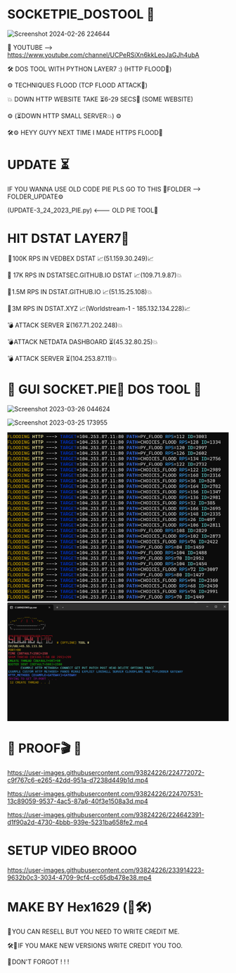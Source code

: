 # SOCKETPIE_DOSTOOL 🌌

![Screenshot 2024-02-26 224644](https://github.com/Hex1629/SOCKETPIE_DOSTOOL/assets/93824226/f7338ebc-018a-4d83-a438-92e4e704260c)


🎥 YOUTUBE --> https://www.youtube.com/channel/UCPeRSiXn6kkLeoJaGJh4ubA

🛠️ DOS TOOL WITH PYTHON LAYER7 :) (HTTP FLOOD🌊)

⚙️ TECHNIQUES FLOOD (TCP FLOOD ATTACK🌊)

💥 DOWN HTTP WEBSITE TAKE ⏳6-29 SECS🌊 (SOME WEBSITE)

⚙️ (⏳DOWN HTTP SMALL SERVER💥) ⚙️

🛠️⚙️ HEYY GUYY NEXT TIME I MADE HTTPS FLOOD🌊

# UPDATE  ⏳

IF YOU WANNA USE OLD CODE PIE PLS GO TO THIS 📁FOLDER --> FOLDER_UPDATE⚙️

(UPDATE-3_24_2023_PIE.py) <--- OLD PIE TOOL🌊

# HIT DSTAT LAYER7🚀
 📌 100K RPS IN VEDBEX DSTAT 📈(51.159.30.249)📈
 
 📌 17K RPS IN DSTATSEC.GITHUB.IO DSTAT 📈(109.71.9.87)💥
 
 📌 1.5M RPS IN DSTAT.GITHUB.IO 📈(51.15.25.108)💥
 
 📌 3M RPS IN DSTAT.XYZ 📈(Worldstream-1 - 185.132.134.228)📈
 
 💣 ATTACK SERVER ⏳(167.71.202.248)💥 
 
 💣 ATTACK NETDATA DASHBOARD ⏳(45.32.80.25)💥

 💣 ATTACK SERVER ⏳(104.253.87.11)💥

<h1>🌊 GUI SOCKET.PIE🥧 DOS TOOL 🌊</h1>

![Screenshot 2023-03-26 044624](https://user-images.githubusercontent.com/93824226/227744364-7cf31be2-bec5-4d62-97dd-c24ce6481455.png)

![Screenshot 2023-03-25 173955](https://user-images.githubusercontent.com/93824226/227744383-3436cc44-06f2-4ef9-87cf-4e5a7e4065b5.png)


<img src="https://github.com/Hex1629/SOCKETPIE_DOSTOOL/blob/main/FLOOD_MESSAGE.png"></img>
<img src="https://github.com/Hex1629/SOCKETPIE_DOSTOOL/blob/main/INPUT_ALL.png"></img>

<h1>🌊 PROOF🎬 🌊</h1>


https://user-images.githubusercontent.com/93824226/224772072-c9f767c6-e265-42dd-951a-d7238d449b1d.mp4




https://user-images.githubusercontent.com/93824226/224707531-13c89059-9537-4ac5-87a6-40f3e1508a3d.mp4





https://user-images.githubusercontent.com/93824226/224642391-d1f90a2d-4730-4bbb-939e-5231ba658fe2.mp4




# SETUP VIDEO BROOO



https://user-images.githubusercontent.com/93824226/233914223-9632b0c3-3034-4709-9cf4-cc65db478e38.mp4



# MAKE BY Hex1629 (👤🛠️)
💸 YOU CAN RESELL BUT YOU NEED TO WRITE CREDIT ME.

🛠️📁 IF YOU MAKE NEW VERSIONS WRITE CREDIT YOU TOO.

📌 DON'T FORGOT ! ! !
